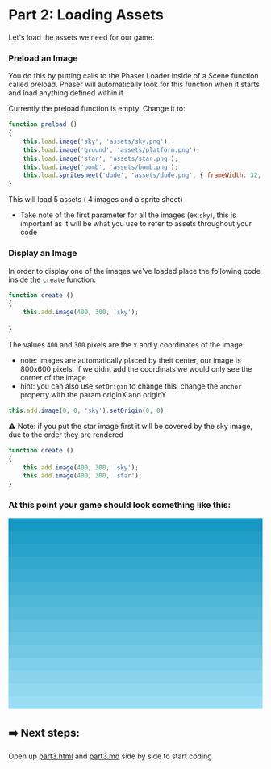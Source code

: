 # Part 2: Loading Assets

Let's load the assets we need for our game. 

### Preload an Image

You do this by putting calls to the Phaser Loader inside of a Scene function called preload. Phaser will automatically look for this function when it starts and load anything defined within it.

Currently the preload function is empty. Change it to:
``` js
function preload ()
{
    this.load.image('sky', 'assets/sky.png');
    this.load.image('ground', 'assets/platform.png');
    this.load.image('star', 'assets/star.png');
    this.load.image('bomb', 'assets/bomb.png');
    this.load.spritesheet('dude', 'assets/dude.png', { frameWidth: 32, frameHeight: 48 });
}
```

This will load 5 assets ( 4 images and a sprite sheet)
- Take note of the first parameter for all the images (ex:`sky`), this is important as it will be what you use to refer to assets throughout your code

### Display an Image

In order to display one of the images we've loaded place the following code inside the `create` function:
```js
function create ()
{
    this.add.image(400, 300, 'sky');

}
```
The values `400` and `300` pixels are the x and y coordinates of the image
- note: images are automatically placed by theit center, our image is 800x600 pixels. If we didnt add the coordinats we would only see the corner of the image
- hint: you can also use `setOrigin` to change this, change the `anchor` property with the param originX and originY
```js
this.add.image(0, 0, 'sky').setOrigin(0, 0)
```

⚠️ Note: if you put the star image first it will be covered by the sky image, due to the order they are rendered
```js
function create ()
{
    this.add.image(400, 300, 'sky');
    this.add.image(400, 300, 'star');
}
```
### At this point your game should look something like this:
![part 2 example image](/assets/part2.png)

## ➡️ Next steps:
Open up [part3.html](/part3.html) and [part3.md](part3.md) side by side to start coding



